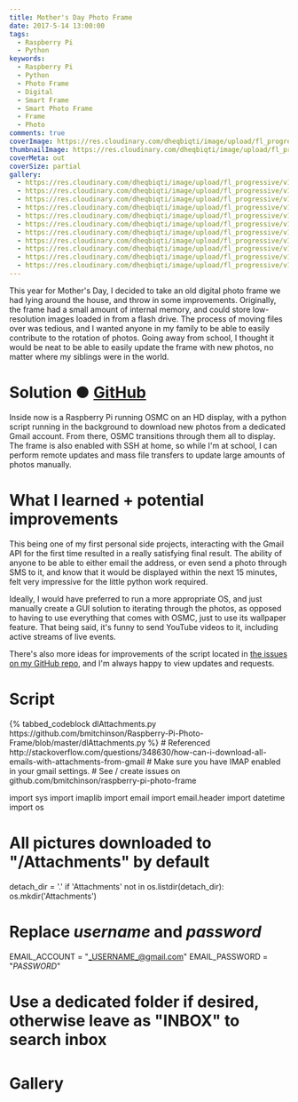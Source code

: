 ```yaml
---
title: Mother's Day Photo Frame
date: 2017-5-14 13:00:00
tags:
  - Raspberry Pi
  - Python
keywords:
  - Raspberry Pi
  - Python
  - Photo Frame
  - Digital
  - Smart Frame
  - Smart Photo Frame
  - Frame
  - Photo
comments: true
coverImage: https://res.cloudinary.com/dheqbiqti/image/upload/fl_progressive,w_1300/v1546666566/Projects/PhotoFrame/photoframe.webp
thumbnailImage: https://res.cloudinary.com/dheqbiqti/image/upload/fl_progressive,r_50:5/v1547059571/Projects/PhotoFrame/frameThumbnail.webp
coverMeta: out
coverSize: partial
gallery:
  - https://res.cloudinary.com/dheqbiqti/image/upload/fl_progressive/v1544545531/Projects/PhotoFrame/IMG_0229.webp "Original electronics ready to be removed, and replaced with an HD screen"
  - https://res.cloudinary.com/dheqbiqti/image/upload/fl_progressive/v1544545531/Projects/PhotoFrame/IMG_0234.webp "Guts removed"
  - https://res.cloudinary.com/dheqbiqti/image/upload/fl_progressive/v1544545531/Projects/PhotoFrame/IMG_0237.webp "New screen in"
  - https://res.cloudinary.com/dheqbiqti/image/upload/fl_progressive/v1544545532/Projects/PhotoFrame/IMG_0250.webp "Working screen"
  - https://res.cloudinary.com/dheqbiqti/image/upload/fl_progressive/v1544545531/Projects/PhotoFrame/IMG_0238.webp "Attaching buttons"
  - https://res.cloudinary.com/dheqbiqti/image/upload/fl_progressive/v1544545533/Projects/PhotoFrame/IMG_0279.webp "Configuring OSMC on the Pi"
  - https://res.cloudinary.com/dheqbiqti/image/upload/fl_progressive/v1544545532/Projects/PhotoFrame/IMG_0275.webp "Writing the script"
  - https://res.cloudinary.com/dheqbiqti/image/upload/fl_progressive/v1544545533/Projects/PhotoFrame/IMG_0281.webp "Some final testing"
  - https://res.cloudinary.com/dheqbiqti/image/upload/fl_progressive/v1544545533/Projects/PhotoFrame/IMG_0290.webp "Less than ideal skotch tape reassembly"
  - https://res.cloudinary.com/dheqbiqti/image/upload/fl_progressive/v1544545534/Projects/PhotoFrame/IMG_0405.webp "Final placement! Mom loved it"
  - https://res.cloudinary.com/dheqbiqti/image/upload/fl_progressive/v1546666566/Projects/PhotoFrame/photoframe.webp
---
```


This year for Mother's Day, I decided to take an old digital photo frame we had lying around the house, and throw in some improvements. Originally, the frame had a small amount of internal memory, and could store low-resolution images loaded in from a flash drive. The process of moving files over was tedious, and I wanted anyone in my family to be able to easily contribute to the rotation of photos. Going away from school, I thought it would be neat to be able to easily update the frame with new photos, no matter where my siblings were in the world.
</br>

<!-- More -->

# Solution ● [GitHub](github.com/bmitchinson/raspberry-pi-photo-frame)

<p>Inside now is a Raspberry Pi running OSMC on an HD display, with a python script running in the background to download new photos from a dedicated Gmail account. From there, OSMC transitions through them all to display. The frame is also enabled with SSH at home, so while I'm at school, I can perform remote updates and mass file transfers to update large amounts of photos manually.
</p>

# What I learned + potential improvements

<p> This being one of my first personal side projects, interacting with the Gmail API for the first time resulted in a really satisfying final result. The ability of anyone to be able to either email the address, or even send a photo through SMS to it, and know that it would be displayed within the next 15 minutes, felt very impressive for the little python work required.

Ideally, I would have preferred to run a more appropriate OS, and just manually create a GUI solution to iterating through the photos, as opposed to having to use everything that comes with OSMC, just to use its wallpaper feature. That being said, it's funny to send YouTube videos to it, including active streams of live events.

There's also more ideas for improvements of the script located in [the issues on my GitHub repo](https://github.com/bmitchinson/Raspberry-Pi-Photo-Frame/issues), and I'm always happy to view updates and requests.

</p>

# Script

<div style="height:600px;overflow-y:scroll">
  {% tabbed_codeblock dlAttachments.py https://github.com/bmitchinson/Raspberry-Pi-Photo-Frame/blob/master/dlAttachments.py %}
      <!-- tab python -->
          # Referenced http://stackoverflow.com/questions/348630/how-can-i-download-all-emails-with-attachments-from-gmail
# Make sure you have IMAP enabled in your gmail settings.
# See / create issues on github.com/bmitchinson/raspberry-pi-photo-frame

import sys
import imaplib
import email
import email.header
import datetime
import os

# All pictures downloaded to "/Attachments" by default

detach_dir = '.'
if 'Attachments' not in os.listdir(detach_dir):
os.mkdir('Attachments')

# Replace _username_ and _password_

EMAIL_ACCOUNT = "_USERNAME_@gmail.com"
EMAIL_PASSWORD = "_PASSWORD_"

# Use a dedicated folder if desired, otherwise leave as "INBOX" to search inbox

EMAIL_FOLDER = "INBOX"

try:
imapSession = imaplib.IMAP4_SSL('imap.gmail.com')
typ, accountDetails = imapSession.login(EMAIL_ACCOUNT, EMAIL_PASSWORD)
if typ != 'OK':
print('Not able to sign in!')
raise
imapSession.select('INBOX')
typ, data = imapSession.search(None, 'ALL')
if typ != 'OK':
print('Error searching Inbox.')
raise # Iterating over all emails
for msgId in data[0].split():
typ, messageParts = imapSession.fetch(msgId, '(RFC822)')
if typ != 'OK':
print('Error fetching mail.')
raise

        emailBody = messageParts[0][1]
        mail = email.message_from_bytes(emailBody)
        for part in mail.walk():
            if part.get_content_maintype() == 'multipart':
                continue
            if part.get('Content-Disposition') is None:
                continue
            fileName = part.get_filename()

            if bool(fileName):
                filePath = os.path.join(detach_dir, 'Attachments', fileName)
                if not os.path.isfile(filePath) :
                    print(fileName)
                    fp = open(filePath, 'wb')
                    fp.write(part.get_payload(decode=True))
                    fp.close()
    imapSession.close()
    imapSession.logout()

except:
print('Not able to download all attachments.')

      <!-- endtab -->

{% endtabbed_codeblock %}

</div>

# Gallery

<!-- Gallery -->
